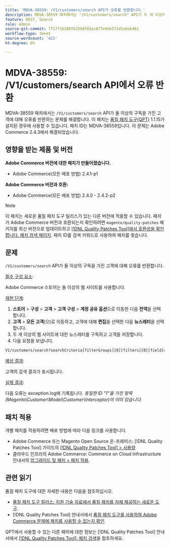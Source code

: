 ```yaml
---
title: 'MDVA-38559: /V1/customers/search API가 오류를 반환합니다.'
description: MDVA-38559 패치에서는 "/V1/customers/search" API가 두 개 이상의 구독을 가진 고객에 대해 오류를 반환하는 문제를 해결합니다. 이 패치는 [Quality Patches Tool (QPT)](https://experienceleague.adobe.com/en/docs/commerce-knowledge-base/kb/announcements/commerce-announcements/magento-quality-patches-released-new-tool-to-self-serve-quality-patches) 1.1.15가 설치된 경우 사용할 수 있습니다. 패치 ID는 MDVA-38559입니다. 이 문제는 Adobe Commerce 2.4.3에서 해결되었습니다.
feature: REST, Search
role: Admin
source-git-commit: 7f17f1b286f635b8f65ac877e9de5f1d1a6a6461
workflow-type: tm+mt
source-wordcount: '421'
ht-degree: 0%

---
```


# MDVA-38559: /V1/customers/search API에서 오류 반환

MDVA-38559 패치에서는 `/V1/customers/search` API가 둘 이상의 구독을 가진 고객에 대해 오류를 반환하는 문제를 해결합니다. 이 패치는 [품질 패치 도구(QPT)](https://experienceleague.adobe.com/en/docs/commerce-knowledge-base/kb/announcements/commerce-announcements/magento-quality-patches-released-new-tool-to-self-serve-quality-patches) 1.1.15가 설치된 경우에 사용할 수 있습니다. 패치 ID는 MDVA-38559입니다. 이 문제는 Adobe Commerce 2.4.3에서 해결되었습니다.

## 영향을 받는 제품 및 버전

**Adobe Commerce 버전에 대한 패치가 만들어졌습니다.**

* Adobe Commerce(모든 배포 방법) 2.4.1-p1

**Adobe Commerce 버전과 호환:**

* Adobe Commerce(모든 배포 방법) 2.4.0 - 2.4.2-p2

>[!NOTE]
>
>이 패치는 새로운 품질 패치 도구 릴리스가 있는 다른 버전에 적용할 수 있습니다. 패치가 Adobe Commerce 버전과 호환되는지 확인하려면 `magento/quality-patches` 패키지를 최신 버전으로 업데이트하고 [[!DNL Quality Patches Tool]에서 호환성을 확인합니다. 패치 검색 페이지](https://experienceleague.adobe.com/en/docs/commerce-knowledge-base/kb/announcements/commerce-announcements/magento-quality-patches-released-new-tool-to-self-serve-quality-patches). 패치 ID를 검색 키워드로 사용하여 패치를 찾습니다.

## 문제

`/V1/customers/search` API가 둘 이상의 구독을 가진 고객에 대해 오류를 반환합니다.

<u>필수 구성 요소</u>:

Adobe Commerce 스토어는 둘 이상의 웹 사이트를 사용합니다.

<u>재현 단계</u>:

1. **스토어** > **구성** > **고객** > **고객 구성** > **계정 공유 옵션**&#x200B;으로 이동한 다음 **전역**&#x200B;을 선택합니다.
1. **고객** > **모든 고객**(으)로 이동하고, 고객에 대해 **편집**&#x200B;을 선택한 다음 **뉴스레터**&#x200B;을 선택합니다.
1. 두 개 이상의 웹 사이트에 대한 뉴스레터를 구독하고 고객을 저장합니다.
1. 다음 요청을 보냅니다.

```REST API
V1/customers/search?searchCriteria[filterGroups][0][filters][0][field]=email&searchCriteria[filterGroups][0][filters][0][value]=test@example.com&searchCriteria[filterGroups][0][filters][0][conditionType]=eq
```

<u>예상 결과</u>:

고객의 검색 결과가 표시됩니다.

<u>실제 결과</u>:

다음 오류는 exception.log에 기록됩니다. *동일한 ID &quot;1&quot;을 가진 항목(Magento\Customer\Model\Customer\Interceptor)이 이미 있습니다.*

## 패치 적용

개별 패치를 적용하려면 배포 방법에 따라 다음 링크를 사용합니다.

* Adobe Commerce 또는 Magento Open Source 온-프레미스: [!DNL Quality Patches Tool] 가이드의 [[!DNL Quality Patches Tool] > 사용량](/help/tools/quality-patches-tool/usage.md)
* 클라우드 인프라의 Adobe Commerce: Commerce on Cloud Infrastructure 안내서의 [업그레이드 및 패치 > 패치 적용](https://experienceleague.adobe.com/docs/commerce-cloud-service/user-guide/develop/upgrade/apply-patches.html).

## 관련 읽기

품질 패치 도구에 대한 자세한 내용은 다음을 참조하십시오.

* [품질 패치 도구 릴리스: 지원 기술 자료에서 품질 패치를 자체 제공하는 새로운 도구](https://experienceleague.adobe.com/en/docs/commerce-knowledge-base/kb/announcements/commerce-announcements/magento-quality-patches-released-new-tool-to-self-serve-quality-patches).
* [!DNL Quality Patches Tool] 안내서에서 [품질 패치 도구를 사용하여 Adobe Commerce 문제에 패치를 사용할 수 있는지 확인](/help/tools/quality-patches-tool/patches-available-in-qpt/check-patch-for-magento-issue-with-magento-quality-patches.md).

QPT에서 사용할 수 있는 다른 패치에 대한 정보는 [!DNL Quality Patches Tool] 안내서에서 [[!DNL Quality Patches Tool]: 패치 검색](https://experienceleague.adobe.com/tools/commerce-quality-patches/index.html)을 참조하세요.
